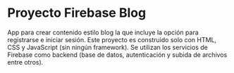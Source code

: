 # Proyecto Firebase Blog

App para crear contenido estilo blog la que incluye la opción para registrarse e iniciar sesión. Este proyecto es construido solo con HTML, CSS y JavaScript (sin ningún framework). Se utilizan los servicios de Firebase como backend (base de datos, autenticación y subida de archivos entre otros).
